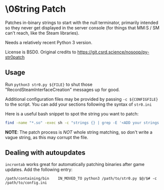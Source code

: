 # \0~~S~~tring Patch

Patches in-binary strings to start with the null terminator, primarily intended so they never
get displayed in the server console (for things that MM:S / SM can't reach, like the Steam
libraries).

Needs a relatively recent Python 3 version.

License is BSD0. Original credits to https://git.csrd.science/nosoop/py-str0patch

## Usage

Run `python3 str0.py ${FILE}` to shut those "RecordSteamInterfaceCreation" messages up for good.

Additional configuration files may be provided by passing `-c ${CONFIGFILE}` to the script.
You can add your sections following the syntax of `str0.ini`

Here is a useful bash snippet to spot the string you want to patch:

```bash
find -name "*.so" -exec sh -c "strings {} | grep -E '<ADD your strings here>'" \;
```

**NOTE**: The patch process is *NOT* whole string matching, so don't write a vague string, as this may corrupt the file.

## Dealing with autoupdates

`incrontab` works great for automatically patching binaries after game updates.  Add the
following entry:

```
/path/containing/bin	IN_MOVED_TO	python3 /path/to/str0.py $@/$# -c /path/to/config.ini
```
